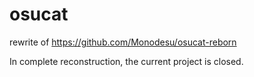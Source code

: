 # osucat
rewrite of https://github.com/Monodesu/osucat-reborn

In complete reconstruction, the current project is closed.
